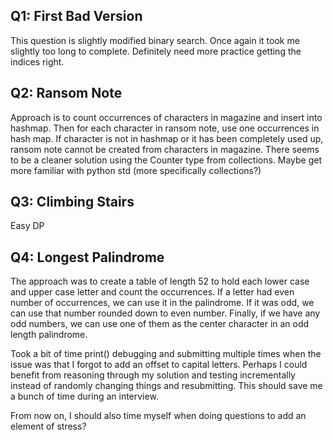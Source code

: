 
## Q1: First Bad Version

This question is slightly modified binary search. Once again it took me
slightly too long to complete. Definitely need more practice getting the
indices right.

## Q2: Ransom Note

Approach is to count occurrences of characters in magazine and insert into
hashmap. Then for each character in ransom note, use one occurrences in hash
map. If character is not in hashmap or it has been completely used up, ransom
note cannot be created from characters in magazine. There seems to be a cleaner
solution using the Counter type from collections. Maybe get more familiar with
python std (more specifically collections?)

## Q3: Climbing Stairs

Easy DP

## Q4: Longest Palindrome

The approach was to create a table of length 52 to hold each lower case and
upper case letter and count the occurrences. If a letter had even number of
occurrences, we can use it in the palindrome. If it was odd, we can use that
number rounded down to even number. Finally, if we have any odd numbers, we can
use one of them as the center character in an odd length palindrome.

Took a bit of time print() debugging and submitting multiple times when the
issue was that I forgot to add an offset to capital letters. Perhaps I could
benefit from reasoning through my solution and testing incrementally instead of
randomly changing things and resubmitting. This should save me a bunch of time
during an interview.

From now on, I should also time myself when doing questions to add an element
of stress?

